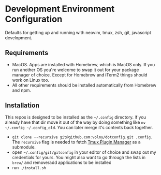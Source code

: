 # Development Environment Configuration

Defaults for getting up and running with neovim, tmux, zsh, git, javascript development.

## Requirements

- MacOS. Apps are installed with Homebrew, which is MacOS only. If you run another OS you're welcome to swap it out for your package manager of choice. Except for Homebrew and iTerm2 things should work on Linux too.
- All other requirements should be installed automatically from Homebrew and npm.

## Installation

This repos is designed to be installed as the `~/.config` directory. If you already have that dir move it out of the way by doing something like `mv ~/.config ~/.config_old`. You can later merge it's contents back together.

- `git clone --recursive git@github.com:volny/dotconfig.git .config`. The `recursive` flag is needed to fetch [Tmux Plugin Manager](https://github.com/tmux-plugins/tpm) as a submodule.
- open `~/.config/git/gitconfig` in your editor of choice and swap out my credentials for yours. You might also want to go through the lists in `brew/` and remove/add applications to be installed
- run `./install.sh`
